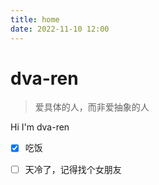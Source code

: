 ```yaml
---
title: home
date: 2022-11-10 12:00
---
```


# dva-ren

> 爱具体的人，而非爱抽象的人

Hi I'm dva-ren

- [x] 吃饭
- [ ] 天冷了，记得找个女朋友

